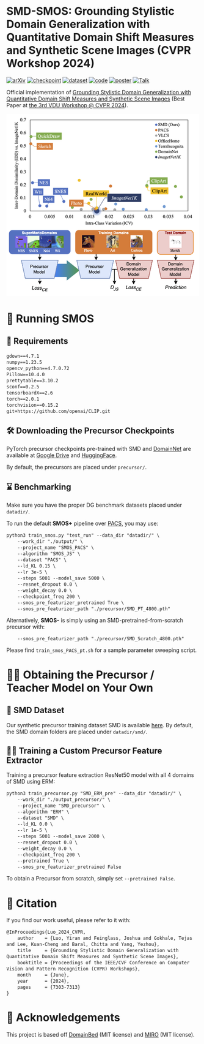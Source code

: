 # SMD-SMOS: Grounding Stylistic Domain Generalization with Quantitative Domain Shift Measures and Synthetic Scene Images (CVPR Workshop 2024)


[![arXiv](https://img.shields.io/badge/arXiv-2405.15961-red.svg?style=plastic)](https://arxiv.org/abs/2405.15961) 
[![checkpoint](https://img.shields.io/badge/Download-Precursors-orange.svg?style=plastic)](https://drive.google.com/drive/folders/1NEaivgm9MZA9O9jTQXecrlKdUny4UzVd?usp=sharing) 
[![dataset](https://img.shields.io/badge/HF--Dataset-SuperMarioDomains-yellow.svg?style=plastic)](https://huggingface.co/datasets/fpsluozi/SuperMarioDomains) 
[![code](https://img.shields.io/badge/Github-SMD--SMOS-green.svg?style=plastic)](https://github.com/fpsluozi/SMD-SMOS) 
[![poster](https://img.shields.io/badge/Poster-VDU@CVPR2024-blue.svg?style=plastic)](https://huggingface.co/datasets/fpsluozi/SuperMarioDomains/resolve/main/vdu_poster.pdf)
[![Talk](https://img.shields.io/badge/Oral%20Talk-Slides-violet.svg?style=plastic)](https://huggingface.co/datasets/fpsluozi/SuperMarioDomains/resolve/main/vdu_talk.pptx)
<!-- [![project](https://img.shields.io/badge/Project-Page-turquoise.svg?style=plastic)](https://drive.google.com/drive/folders/1NEaivgm9MZA9O9jTQXecrlKdUny4UzVd?usp=sharing)  -->

Official implementation of [Grounding Stylistic Domain Generalization with Quantitative Domain Shift Measures and Synthetic Scene Images](https://arxiv.org/abs/2405.15961) (Best Paper at [the 3rd VDU Workshop @ CVPR 2024](https://sites.google.com/view/vdu-cvpr24/)). 

![figure1](homepage/static/images/figure1.png)


# 🏃 Running SMOS

## 🧱 Requirements
```
gdown==4.7.1
numpy==1.23.5
opencv_python==4.7.0.72
Pillow==10.4.0
prettytable==3.10.2
sconf==0.2.5
tensorboardX==2.6
torch==2.0.1
torchvision==0.15.2
git+https://github.com/openai/CLIP.git
```

## 🛠️ Downloading the Precursor Checkpoints

PyTorch precursor checkpoints pre-trained with SMD and [DomainNet](https://ai.bu.edu/M3SDA/#dataset) are available at [Google Drive](https://drive.google.com/drive/folders/1NEaivgm9MZA9O9jTQXecrlKdUny4UzVd?usp=sharing) and [HuggingFace](https://huggingface.co/datasets/fpsluozi/SuperMarioDomains/tree/main/precursor). 

By default, the precursors are placed under `precursor/`.

## ⌛ Benchmarking

Make sure you have the proper DG benchmark datasets placed under `datadir/`. 

To run the default **SMOS+** pipeline over [PACS](https://www.v7labs.com/open-datasets/pacs), you may use:

```
python3 train_smos.py "test_run" --data_dir "datadir/" \
    --work_dir "./output/" \
    --project_name "SMOS_PACS" \
    --algorithm "SMOS_JS" \
    --dataset "PACS" \
    --ld_KL 0.15 \
    --lr 3e-5 \
    --steps 5001 --model_save 5000 \
    --resnet_dropout 0.0 \
    --weight_decay 0.0 \
    --checkpoint_freq 200 \
    --smos_pre_featurizer_pretrained True \ 
    --smos_pre_featurizer_path "./precursor/SMD_PT_4800.pth"

```

Alternatively, **SMOS-** is simply using an SMD-pretrained-from-scratch precursor with:

```
    --smos_pre_featurizer_path "./precursor/SMD_Scratch_4800.pth"
```

Please find `train_smos_PACS_pt.sh` for a sample parameter sweeping script.

# 🧑‍🏫 Obtaining the Precursor / Teacher Model on Your Own

## 🍄 SMD Dataset 

Our synthetic precursor training dataset SMD is available [here](https://huggingface.co/datasets/fpsluozi/SuperMarioDomains). By default, the SMD domain folders are placed under `datadir/smd/`.

## 🧑‍🎓 Training a Custom Precursor Feature Extractor

Training a precursor feature extraction ResNet50 model with all 4 domains of SMD using ERM:

```
python3 train_precursor.py "SMD_ERM_pre" --data_dir "datadir/" \
    --work_dir "./output_precursor/" \
    --project_name "SMD_precursor" \
    --algorithm "ERM" \
    --dataset "SMD" \
    --ld_KL 0.0 \
    --lr 1e-5 \
    --steps 5001 --model_save 2000 \
    --resnet_dropout 0.0 \
    --weight_decay 0.0 \
    --checkpoint_freq 200 \
    --pretrained True \
    --smos_pre_featurizer_pretrained False
```

To obtain a Precursor from scratch, simply set `--pretrained False`.

# 🙏 Citation

If you find our work useful, please refer to it with:
```
@InProceedings{Luo_2024_CVPR,
    author    = {Luo, Yiran and Feinglass, Joshua and Gokhale, Tejas and Lee, Kuan-Cheng and Baral, Chitta and Yang, Yezhou},
    title     = {Grounding Stylistic Domain Generalization with Quantitative Domain Shift Measures and Synthetic Scene Images},
    booktitle = {Proceedings of the IEEE/CVF Conference on Computer Vision and Pattern Recognition (CVPR) Workshops},
    month     = {June},
    year      = {2024},
    pages     = {7303-7313}
}
```


# 📒 Acknowledgements

This project is based off [DomainBed](https://github.com/facebookresearch/DomainBed) (MIT license) and
[MIRO](https://github.com/khanrc/swad) (MIT license).
